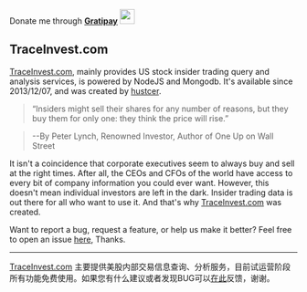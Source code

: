 
Donate me through **[Gratipay](https://gratipay.com/hustcer/)**  <img height="26px" src="https://raw.githubusercontent.com/gratipay/gratipay.com/master/www/assets/%25version/gratipay.opengraph.png" style="max-width:100%;">

## TraceInvest.com

[TraceInvest.com](https://traceinvest.com), mainly provides US stock insider trading query and analysis services, is powered by NodeJS and Mongodb.
It's available since 2013/12/07, and was created by [hustcer](https://github.com/hustcer).

> “Insiders might sell their shares for any number of reasons, but they buy them for only one: they think the price will rise.”

> --By Peter Lynch, Renowned Investor, Author of One Up on Wall Street

It isn't a coincidence that corporate executives seem to always buy and sell at the right times. After all, the CEOs and CFOs of the world have access to every bit of company information you could ever want. However, this doesn't mean individual investors are left in the dark. Insider trading data is out there for all who want to use it. And that's why [TraceInvest.com](https://traceinvest.com) was created.

Want to report a bug, request a feature, or help us make it better? Feel free to open an issue [here](https://github.com/hustcer/traceinvest.com/issues/new), Thanks.

-----

[TraceInvest.com](https://traceinvest.com) 主要提供美股内部交易信息查询、分析服务，目前试运营阶段所有功能免费使用。如果您有什么建议或者发现BUG可以[在此](https://github.com/hustcer/traceinvest.com/issues/new)反馈，谢谢。

